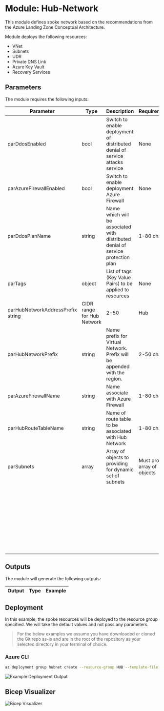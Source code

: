 # Module:  Hub-Network

This module defines  spoke network based on the recommendations from the Azure Landing Zone Conceptual Architecture.  

Module deploys the following resources:
  * VNet
  * Subnets
  * UDR
  * Private DNS Link
  * Azure Key Vault
  * Recovery Services


## Parameters

The module requires the following inputs:

 Parameter | Type | Description | Requirement | Example
----------- | ---- | ----------- | ----------- | -------
parDdosEnabled | bool | Switch to enable deployment of distributed denial of service attacks service | None | true
parAzureFirewallEnabled | bool | Switch to enable deployment Azure Firewall | None | true 
parDdosPlanName | string | Name which will be associated with distributed denial of service protection plan | 1-80 char | MyDDosPlan
parTags | object | List of tags (Key Value Pairs) to be applied to resources | None | environment: 'development'
parHubNetworkAddressPrefix string | CIDR range for Hub Network| 2-50 | Hub
parHubNetworkPrefix | string | Name prefix for Virtual Network.  Prefix will be appended with the region.| 2-50 char | Hub
parAzureFirewallName | string |Name associate with Azure Firewall | 1-80 char | MyAzureFirewall
parHubRouteTableName | string | Name of route table to be associated with Hub Network | 1-80 char | HubRouteTable
parSubnets | array | Array of objects to providing for dynamic set of subnets | Must provide array of objects | { 
  ||||| name: 'frontend'
  ||||| ipAddressRange: '10.10.5.0/24'
||||| }
||||| {
  ||||| name: 'backend'
  ||||| ipAddressRange: '10.10.5.0/24' 
||||| }
## Outputs

The module will generate the following outputs:

Output | Type | Example
------ | ---- | --------

## Deployment

In this example, the spoke resources will be deployed to the resource group specified.
We will take the default values and not pass any parameters.

> For the below examples we assume you have downloaded or cloned the Git repo as-is and are in the root of the repository as your selected directory in your terminal of choice.

### Azure CLI
```bash
az deployment group hubnet create --resource-group HUB --template-file hub-network.bicep
```

![Example Deployment Output](media/hub-network-example-deployment-output.png "Example Deployment Output")

## Bicep Visualizer

![Bicep Visualizer](media/bicep-visualizer.png "Bicep Visualizer")
